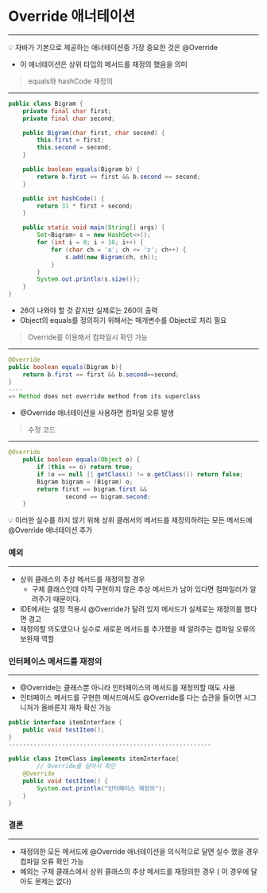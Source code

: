 # Override 애너테이션

------

💡 자바가 기본으로 제공하는 애너테이션중 가장 중요한 것은 @Override

- 이 애너테이션은 상위 타입의 메서드를 재정의 했음을 의미

> equals와 hashCode 재정의

------

```java
public class Bigram {
    private final char first;
    private final char second;

    public Bigram(char first, char second) {
        this.first = first;
        this.second = second;
    }

    public boolean equals(Bigram b) {
        return b.first == first && b.second == second;
    }

    public int hashCode() {
        return 31 * first + second;
    }

    public static void main(String[] args) {
        Set<Bigram> s = new HashSet<>();
        for (int i = 0; i < 10; i++) {
            for (char ch = 'a'; ch <= 'z'; ch++) {
                s.add(new Bigram(ch, ch));
            }
        }
        System.out.println(s.size());
    }
}
```

- 26이 나와야 할 것 같지만 실제로는 260이 출력
- Object의 equals를 정의하기 위해서는 매개변수를 Object로 처리 필요

> Override를 이용해서 컴파일시 확인 가능

------

```java
@Override
public boolean equals(Bigram b){
    return b.first == first && b.second==second;
}
----
=> Method does not override method from its superclass
```

- @Override 애너테이션을 사용하면 컴파일 오류 발생

> 수정 코드

------

```java
@Override
    public boolean equals(Object o) {
        if (this == o) return true;
        if (o == null || getClass() != o.getClass()) return false;
        Bigram bigram = (Bigram) o;
        return first == bigram.first &&
                second == bigram.second;
    }
```

💡 이러한 실수를 하지 않기 위해 상위 클래서의 메서드를 재정의하려는 모든 메서드에 @Override 애너테이션 추가

### 예외

------

- 상위 클래스의 추상 메서드를 재정의할 경우
  - 구체 클래스인데 아직 구현하지 않은 추상 메서드가 남아 있다면 컴파일러가 알려주기 때문이다.
- IDE에서는 설정 적용시 @Override가 달려 있지 메서드가 실제로는 재정의를 했다면 경고
- 재정의할 의도였으나 실수로 새로운 메서드를 추가했을 때 알려주는 컴파일 오류의 보완재 역할

### 인터페이스 메서드를 재정의

------

- @Override는 클래스뿐 아니라 인터페이스의 메서드를 재정의할 때도 사용
- 인터페이스 메서드를 구현한 메서드에서도 @Override를 다는 습관을 들이면 시그니처가 올바른지 재차 확신 가능

```java
public interface itemInterface {
    public void testItem();
}
---------------------------------------------------------

public class ItemClass implements itemInterface{
        // Override를 달아서 확인
    @Override
    public void testItem() {
        System.out.println("인터페이스 재정의");
    }
}
```

### 결론

------

- 재정의한 모든 메서드에 @Override 애너테이션을 의식적으로 달면 실수 했을 경우 컴파일 오류 확인 가능
- 예외는 구체 클래스에서 상위 클래스의 추상 메서드를 재정의한 경우 ( 이 경우에 달아도 문제는 없다)
